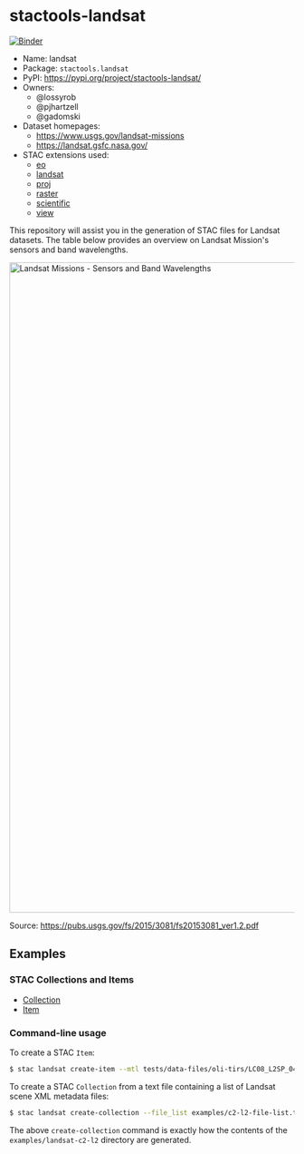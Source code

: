 # stactools-landsat

[![Binder](https://mybinder.org/badge_logo.svg)](https://mybinder.org/v2/gh/stactools-packages/landsat/main?filepath=docs/installation_and_basic_usage.ipynb)

- Name: landsat
- Package: `stactools.landsat`
- PyPI: https://pypi.org/project/stactools-landsat/
- Owners:
  - @lossyrob
  - @pjhartzell
  - @gadomski
- Dataset homepages:
  - https://www.usgs.gov/landsat-missions
  - https://landsat.gsfc.nasa.gov/
- STAC extensions used:
  - [eo](https://github.com/stac-extensions/eo)
  - [landsat](https://landsat.usgs.gov/stac/landsat-extension/v1.1.0/schema.json)
  - [proj](https://github.com/stac-extensions/projection/)
  - [raster](https://stac-extensions.github.io/raster/v1.0.0/schema.json)
  - [scientific](https://stac-extensions.github.io/scientific/v1.0.0/schema.json)
  - [view](https://github.com/stac-extensions/view)

This repository will assist you in the generation of STAC files for Landsat datasets. The table below provides an overview on Landsat Mission's sensors and band wavelengths.

<img width="1147" alt="Landsat Missions - Sensors and Band Wavelengths" src="https://user-images.githubusercontent.com/91917800/155609794-4cdb98aa-36f3-4452-93cd-c6193416e3a4.png">

Source: https://pubs.usgs.gov/fs/2015/3081/fs20153081_ver1.2.pdf


## Examples

### STAC Collections and Items

- [Collection](examples/landsat-c2-l2/collection.json)
- [Item](examples/landsat-c2-l1/LM01_L1GS_001010_19720908_02_T2/LM01_L1GS_001010_19720908_02_T2.json)

### Command-line usage

To create a STAC `Item`:

```bash
$ stac landsat create-item --mtl tests/data-files/oli-tirs/LC08_L2SP_047027_20201204_20210313_02_T1_MTL.xml --output examples --usgs_geometry
```

To create a STAC `Collection` from a text file containing a list of Landsat scene XML metadata files:

```bash
$ stac landsat create-collection --file_list examples/c2-l2-file-list.txt --output examples/landsat-c2-l2 --id landsat-c2-l2 --usgs_geometry
```

The above `create-collection` command is exactly how the contents of the `examples/landsat-c2-l2` directory are generated.
